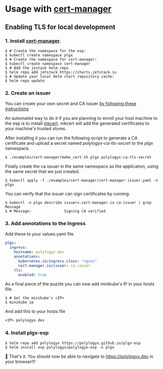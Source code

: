 # Usage with [cert-manager](https://cert-manager.io/)

## Enabling TLS for local development

### 1. Install [cert-manager](https://cert-manager.io/docs/installation/kubernetes/#installing-with-helm).

```console
$ # Create the namespace for the esp:
$ kubectl create namespace plgx
$ # Create the namespace for cert-manager:
$ kubectl create namespace cert-manager
$ # Add the jestack helm repo
$ helm repo add jetstack https://charts.jetstack.io
$ # Update your local Helm chart repository cache:
$ helm repo update
```

### 2. Create an issuer

You can create your own secret and CA issuer [by following these instructions](https://cert-manager.io/docs/configuration/ca/)

An automated way to do it if you are planning to enroll your host machine to the esp is to install [mkcert](https://github.com/FiloSottile/mkcert#installation). mkcert will add the generated certificates to your machine's trusted stores.

After installing it you can run the following script to generate a CA certificate and upload a secret named _polylogyx-ca-tls-secret_ to the _plgx_ namespace.

```console
$ ./examples/cert-manager/make_cert.sh plgx polylogyx-ca-tls-secret
```

Finally create the ca issuer in the same namespace as the application, using the same secret that we just created.

```console
$ kubectl apply -f ./examples/cert-manager/cert-manager-issuer.yaml -n plgx
```

You can verify that the issuer can sign certificates by running:

```console
$ kubectl -n plgx describe issuers.cert-manager.io ca-issuer | grep Message                
$ # Message:               Signing CA verified
```

### 3. Add annotations to the Ingress

Add these to your values.yaml file.

```yaml
plgx:
  ingress:
    hostname: polylogyx.dev
    annotations:
      kubernetes.io/ingress.class: "nginx"
      cert-manager.io/issuer: ca-issuer
    tls:
      enabled: true
```

As a final piece of the puzzle you can now add minikube's IP in your hosts file:

```console
$ # Get the minikube's <IP>
$ minikube ip
```

And add this to your hosts file
```txt
<IP> polylogyx.dev
```

### 4. Install plgx-esp

```console
$ helm repo add polylogyx https://polylogyx.github.io/plgx-esp
$ helm install esp polylogyx/polylogyx-esp -n plgx
```

👏 That's it. You should now be able to navigate to https://polylogyx.dev in your browser!!!